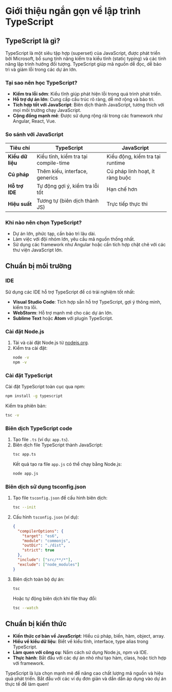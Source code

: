 # Giới thiệu ngắn gọn về lập trình TypeScript

## TypeScript là gì?

TypeScript là một siêu tập hợp (superset) của JavaScript, được phát triển bởi Microsoft, bổ sung tính năng kiểm tra kiểu tĩnh (static typing) và các tính năng lập trình hướng đối tượng. TypeScript giúp mã nguồn dễ đọc, dễ bảo trì và giảm lỗi trong các dự án lớn.

### Tại sao nên học TypeScript?

- **Kiểm tra lỗi sớm**: Kiểu tĩnh giúp phát hiện lỗi trong quá trình phát triển.
- **Hỗ trợ dự án lớn**: Cung cấp cấu trúc rõ ràng, dễ mở rộng và bảo trì.
- **Tích hợp tốt với JavaScript**: Biên dịch thành JavaScript, tương thích với mọi môi trường chạy JavaScript.
- **Cộng đồng mạnh mẽ**: Được sử dụng rộng rãi trong các framework như Angular, React, Vue.

### So sánh với JavaScript

| Tiêu chí         | TypeScript                           | JavaScript                      |
| ---------------- | ------------------------------------ | ------------------------------- |
| **Kiểu dữ liệu** | Kiểu tĩnh, kiểm tra tại compile-time | Kiểu động, kiểm tra tại runtime |
| **Cú pháp**      | Thêm kiểu, interface, generics       | Cú pháp linh hoạt, ít ràng buộc |
| **Hỗ trợ IDE**   | Tự động gợi ý, kiểm tra lỗi tốt      | Hạn chế hơn                     |
| **Hiệu suất**    | Tương tự (biên dịch thành JS)        | Trực tiếp thực thi              |

### Khi nào nên chọn TypeScript?

- Dự án lớn, phức tạp, cần bảo trì lâu dài.
- Làm việc với đội nhóm lớn, yêu cầu mã nguồn thống nhất.
- Sử dụng các framework như Angular hoặc cần tích hợp chặt chẽ với các thư viện JavaScript lớn.

## Chuẩn bị môi trường

### IDE

Sử dụng các IDE hỗ trợ TypeScript để có trải nghiệm tốt nhất:

- **Visual Studio Code**: Tích hợp sẵn hỗ trợ TypeScript, gợi ý thông minh, kiểm tra lỗi.
- **WebStorm**: Hỗ trợ mạnh mẽ cho các dự án lớn.
- **Sublime Text** hoặc **Atom** với plugin TypeScript.

### Cài đặt Node.js

1. Tải và cài đặt Node.js từ [nodejs.org](https://nodejs.org).
2. Kiểm tra cài đặt:
   ```bash
   node -v
   npm -v
   ```

### Cài đặt TypeScript

Cài đặt TypeScript toàn cục qua npm:

```bash
npm install -g typescript
```

Kiểm tra phiên bản:

```bash
tsc -v
```

### Biên dịch TypeScript code

1. Tạo file `.ts` (ví dụ: `app.ts`).
2. Biên dịch file TypeScript thành JavaScript:
   ```bash
   tsc app.ts
   ```
   Kết quả tạo ra file `app.js` có thể chạy bằng Node.js:
   ```bash
   node app.js
   ```

### Biên dịch sử dụng tsconfig.json

1. Tạo file `tsconfig.json` để cấu hình biên dịch:
   ```bash
   tsc --init
   ```
2. Cấu hình `tsconfig.json` (ví dụ):
   ```json
   {
     "compilerOptions": {
       "target": "es6",
       "module": "commonjs",
       "outDir": "./dist",
       "strict": true
     },
     "include": ["src/**/*"],
     "exclude": ["node_modules"]
   }
   ```
3. Biên dịch toàn bộ dự án:
   ```bash
   tsc
   ```
   Hoặc tự động biên dịch khi file thay đổi:
   ```bash
   tsc --watch
   ```

## Chuẩn bị kiến thức

- **Kiến thức cơ bản về JavaScript**: Hiểu cú pháp, biến, hàm, object, array.
- **Hiểu về kiểu dữ liệu**: Biết về kiểu tĩnh, interface, type alias trong TypeScript.
- **Làm quen với công cụ**: Nắm cách sử dụng Node.js, npm và IDE.
- **Thực hành**: Bắt đầu với các dự án nhỏ như tạo hàm, class, hoặc tích hợp với framework.

TypeScript là lựa chọn mạnh mẽ để nâng cao chất lượng mã nguồn và hiệu quả phát triển. Bắt đầu với các ví dụ đơn giản và dần dần áp dụng vào dự án thực tế để làm quen!
